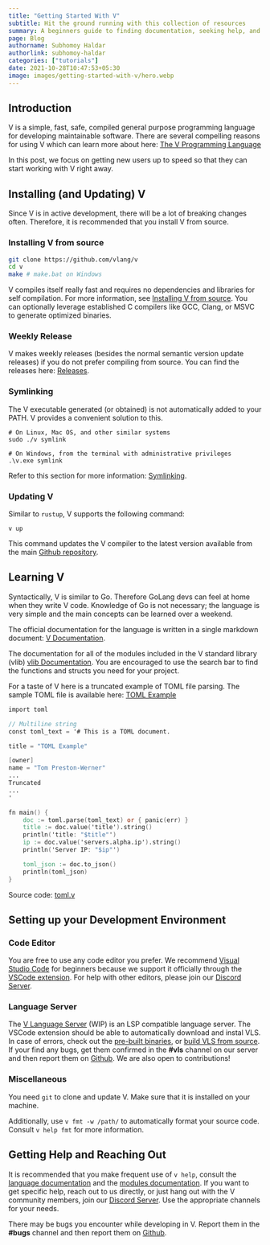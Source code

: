 ```yaml
---
title: "Getting Started With V"
subtitle: Hit the ground running with this collection of resources
summary: A beginners guide to finding documentation, seeking help, and feeling comfortable with V.
page: Blog
authorname: Subhomoy Haldar
authorlink: subhomoy-haldar
categories: ["tutorials"]
date: 2021-10-28T10:47:53+05:30
image: images/getting-started-with-v/hero.webp
---
```


## Introduction

V is a simple, fast, safe, compiled general purpose programming language
for developing maintainable software. There are several compelling reasons for using V
which can learn more about here: [The V Programming Language](https://vlang.io/)

In this post, we focus on getting new users up to speed so that they can start
working with V right away.

## Installing (and Updating) V

Since V is in active development, there will be a lot of breaking changes often.
Therefore, it is recommended that you install V from source.

### Installing V from source

```bash
git clone https://github.com/vlang/v
cd v
make # make.bat on Windows
```

V compiles itself really fast and requires no dependencies and libraries for self
compilation. For more information, see
[Installing V from source](https://github.com/vlang/v#installing-v-from-source).
You can optionally leverage established C compilers like GCC, Clang, or MSVC to
generate optimized binaries.

### Weekly Release

V makes weekly releases (besides the normal semantic version update releases)
if you do not prefer compiling from source.
You can find the releases here: [Releases](https://github.com/vlang/v/releases).

### Symlinking

The V executable generated (or obtained) is not automatically added to your PATH.
V provides a convenient solution to this.

```text
# On Linux, Mac OS, and other similar systems
sudo ./v symlink

# On Windows, from the terminal with administrative privileges
.\v.exe symlink
```

Refer to this section for more information: [Symlinking](https://github.com/vlang/v#symlinking).

### Updating V

Similar to `rustup`, V supports the following command:

```text
v up
```

This command updates the V compiler to the latest version available from the main [Github repository](https://github.com/vlang/v).

## Learning V

Syntactically, V is similar to Go. Therefore GoLang devs can feel at home when they
write V code. Knowledge of Go is not necessary; the language is very simple and the
main concepts can be learned over a weekend.

The official documentation for the language is written in a single markdown document:
[V Documentation](https://github.com/vlang/v/blob/master/doc/docs.md).

The documentation for all of the modules included in the V standard library (vlib) [vlib Documentation](https://modules.vlang.io/). You are encouraged to use
the search bar to find the functions and structs you need for your project.

For a taste of V here is a truncated example of TOML file parsing. The sample TOML file is
available here: [TOML Example](https://github.com/toml-lang/toml/blob/3b11f6921da7b6f5db37af039aa021fee450c091/README.md#Example)

```v {linenos=table}
import toml

// Multiline string
const toml_text = '# This is a TOML document.

title = "TOML Example"

[owner]
name = "Tom Preston-Werner"
...
Truncated
...
'

fn main() {
	doc := toml.parse(toml_text) or { panic(err) }
	title := doc.value('title').string()
	println('title: "$title"')
	ip := doc.value('servers.alpha.ip').string()
	println('Server IP: "$ip"')

	toml_json := doc.to_json()
	println(toml_json)
}
```

Source code: [toml.v](https://github.com/vlang/v/blob/master/examples/toml.v)

## Setting up your Development Environment

### Code Editor

You are free to use any code editor you prefer. We recommend
[Visual Studio Code](https://code.visualstudio.com/)
for beginners because we support it officially through the
[VSCode extension](https://marketplace.visualstudio.com/items?itemName=vlanguage.vscode-vlang).
For help with other editors, please join our [Discord Server](https://discord.gg/vlang).

### Language Server

The [V Language Server](https://github.com/vlang/vls) (WIP) is an LSP compatible language server.
The VSCode extension should be able to automatically download and instal VLS. In case of errors,
check out the [pre-built binaries](https://github.com/vlang/vls/releases), or
[build VLS from source](https://github.com/vlang/vls#build-from-source). If your find any bugs,
get them confirmed in the **#vls** channel on our server and then report them on [Github](https://github.com/vlang/vls/issues). We are also open to contributions!

### Miscellaneous

You need `git` to clone and update V. Make sure that it is installed on your machine.

Additionally, use `v fmt -w /path/` to automatically format your source code.
Consult `v help fmt` for more information.

## Getting Help and Reaching Out

It is recommended that you make frequent use of `v help`, consult the
[language documentation](https://github.com/vlang/v/blob/master/doc/docs.md)
and the
[modules documentation](https://modules.vlang.io/).
If you want to get specific help, reach out to us directly, or just hang out with
the V community members, join our [Discord Server](https://discord.gg/vlang). Use the
appropriate channels for your needs.

There may be bugs you encounter while developing in V. Report them in the **#bugs**
channel and then report them on [Github](https://github.com/vlang/v/issues).
